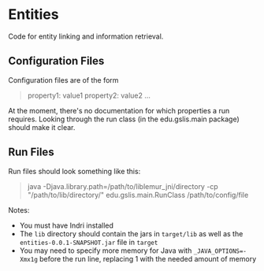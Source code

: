 Entities
========

Code for entity linking and information retrieval.

Configuration Files
-------------------

Configuration files are of the form

> property1: value1
> property2: value2
> ...

At the moment, there's no documentation for which properties a run requires. Looking through the run class (in the edu.gslis.main package) should make it clear.

Run Files
---------

Run files should look something like this:

> java -Djava.library.path=/path/to/liblemur_jni/directory -cp "/path/to/lib/directory/" edu.gslis.main.RunClass /path/to/config/file

Notes:
- You must have Indri installed
- The `lib` directory should contain the jars in `target/lib` as well as the `entities-0.0.1-SNAPSHOT.jar` file in `target`
- You may need to specify more memory for Java with `_JAVA_OPTIONS=-Xmx1g` before the run line, replacing 1 with the needed amount of memory
